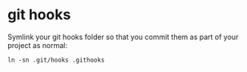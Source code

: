 # git hooks

Symlink your git hooks folder so that you commit them as part of your project as
normal:
```
ln -sn .git/hooks .githooks
```